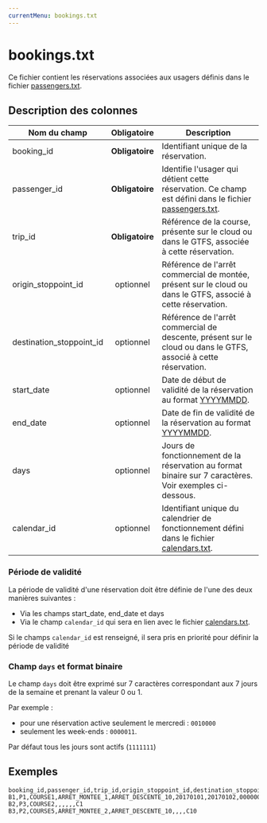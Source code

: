 ```yaml
---
currentMenu: bookings.txt
---
```


# bookings.txt

Ce fichier contient les réservations associées aux usagers définis dans le fichier [passengers.txt](passengers.txt.html).

## Description des colonnes

| Nom du champ              |  Obligatoire    |  Description |
|---------------------------|:---------------:|--------------|
| booking_id                | **Obligatoire** | Identifiant unique de la réservation.|
| passenger_id              | **Obligatoire** | Identifie l'usager qui détient cette réservation. Ce champ est défini dans le fichier [passengers.txt](passengers.txt.html). |
| trip_id                   | **Obligatoire** | Référence de la course, présente sur le cloud ou dans le GTFS, associée à cette réservation. |
| origin_stoppoint_id       | optionnel       | Référence de l'arrêt commercial de montée, présent sur le cloud ou dans le GTFS, associé à cette réservation. |
| destination_stoppoint_id  | optionnel       | Référence de l'arrêt commercial de descente, présent sur le cloud ou dans le GTFS, associé à cette réservation. |
| start_date                | optionnel       | Date de début de validité de la réservation au format [YYYYMMDD](types.html#Dates). |
| end_date                  | optionnel       | Date de fin de validité de la réservation au format [YYYYMMDD](types.html#Dates). |
| days                      | optionnel       | Jours de fonctionnement de la réservation au format binaire sur 7 caractères. Voir exemples ci-dessous. |
| calendar_id               | optionnel       | Identifiant unique du calendrier de fonctionnement défini dans le fichier [calendars.txt](calendars.txt.md). |

### Période de validité

La période de validité d'une réservation doit être définie de l'une des deux manières suivantes :

* Via les champs start_date, end_date et days
* Via le champ `calendar_id` qui sera en lien avec le fichier [calendars.txt](calendars.txt.md).

Si le champs `calendar_id` est renseigné, il sera pris en priorité pour définir la période de validité

### Champ `days` et format binaire

Le champ `days` doit être exprimé sur 7 caractères correspondant aux 7 jours de la semaine et prenant la valeur 0 ou 1.

Par exemple :
* pour une réservation active seulement le mercredi : `0010000`
* seulement les week-ends : `0000011`.

Par défaut tous les jours sont actifs (`1111111`)

## Exemples

```
booking_id,passenger_id,trip_id,origin_stoppoint_id,destination_stoppoint_id,start_date,end_date,days,calendar_id
B1,P1,COURSE1,ARRET_MONTEE_1,ARRET_DESCENTE_10,20170101,20170102,0000001
B2,P3,COURSE2,,,,,,C1
B3,P2,COURSE5,ARRET_MONTEE_2,ARRET_DESCENTE_10,,,,C10
```
